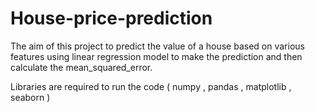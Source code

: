 # House-price-prediction
The aim of this project to predict the value of a house based on various features using linear regression model to make the prediction and then calculate the mean_squared_error.

Libraries are required to run the code ( numpy , pandas , matplotlib , seaborn )
